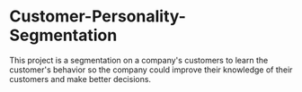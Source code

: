 # Customer-Personality-Segmentation
This project is a segmentation on a company's customers to learn the customer's behavior so the company could improve their knowledge of their customers and make better decisions.
